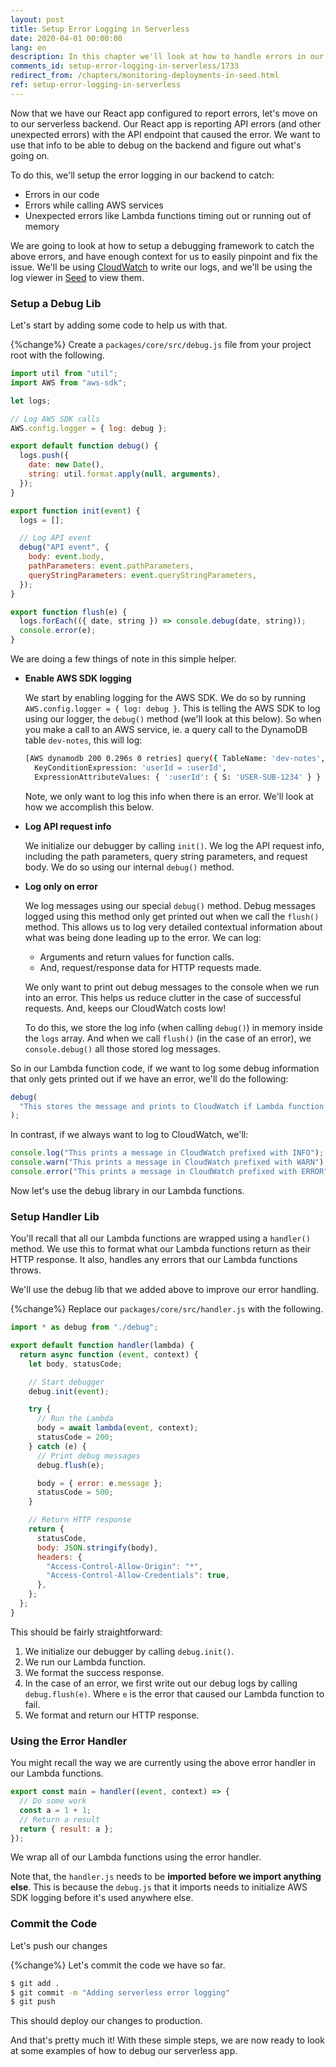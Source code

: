 ```yaml
---
layout: post
title: Setup Error Logging in Serverless
date: 2020-04-01 00:00:00
lang: en
description: In this chapter we'll look at how to handle errors in our Lambda functions. We'll also handle Lambda timeouts and enable logging for the AWS SDK.
comments_id: setup-error-logging-in-serverless/1733
redirect_from: /chapters/monitoring-deployments-in-seed.html
ref: setup-error-logging-in-serverless
---
```


Now that we have our React app configured to report errors, let's move on to our serverless backend. Our React app is reporting API errors (and other unexpected errors) with the API endpoint that caused the error. We want to use that info to be able to debug on the backend and figure out what's going on.

To do this, we'll setup the error logging in our backend to catch:

- Errors in our code
- Errors while calling AWS services
- Unexpected errors like Lambda functions timing out or running out of memory

We are going to look at how to setup a debugging framework to catch the above errors, and have enough context for us to easily pinpoint and fix the issue. We'll be using [CloudWatch](https://aws.amazon.com/cloudwatch/) to write our logs, and we'll be using the log viewer in [Seed](https://seed.run) to view them.

### Setup a Debug Lib

Let's start by adding some code to help us with that.

{%change%} Create a `packages/core/src/debug.js` file from your project root with the following.

```js
import util from "util";
import AWS from "aws-sdk";

let logs;

// Log AWS SDK calls
AWS.config.logger = { log: debug };

export default function debug() {
  logs.push({
    date: new Date(),
    string: util.format.apply(null, arguments),
  });
}

export function init(event) {
  logs = [];

  // Log API event
  debug("API event", {
    body: event.body,
    pathParameters: event.pathParameters,
    queryStringParameters: event.queryStringParameters,
  });
}

export function flush(e) {
  logs.forEach(({ date, string }) => console.debug(date, string));
  console.error(e);
}
```

We are doing a few things of note in this simple helper.

- **Enable AWS SDK logging**

  We start by enabling logging for the AWS SDK. We do so by running `AWS.config.logger = { log: debug }`. This is telling the AWS SDK to log using our logger, the `debug()` method (we'll look at this below). So when you make a call to an AWS service, ie. a query call to the DynamoDB table `dev-notes`, this will log:

  ```bash
  [AWS dynamodb 200 0.296s 0 retries] query({ TableName: 'dev-notes',
    KeyConditionExpression: 'userId = :userId',
    ExpressionAttributeValues: { ':userId': { S: 'USER-SUB-1234' } } })
  ```

  Note, we only want to log this info when there is an error. We'll look at how we accomplish this below.

- **Log API request info**

  We initialize our debugger by calling `init()`. We log the API request info, including the path parameters, query string parameters, and request body. We do so using our internal `debug()` method.

- **Log only on error**

  We log messages using our special `debug()` method. Debug messages logged using this method only get printed out when we call the `flush()` method. This allows us to log very detailed contextual information about what was being done leading up to the error. We can log:

  - Arguments and return values for function calls.
  - And, request/response data for HTTP requests made.

  We only want to print out debug messages to the console when we run into an error. This helps us reduce clutter in the case of successful requests. And, keeps our CloudWatch costs low!

  To do this, we store the log info (when calling `debug()`) in memory inside the `logs` array. And when we call `flush()` (in the case of an error), we `console.debug()` all those stored log messages.

So in our Lambda function code, if we want to log some debug information that only gets printed out if we have an error, we'll do the following:

```js
debug(
  "This stores the message and prints to CloudWatch if Lambda function later throws an exception"
);
```

In contrast, if we always want to log to CloudWatch, we'll:

```js
console.log("This prints a message in CloudWatch prefixed with INFO");
console.warn("This prints a message in CloudWatch prefixed with WARN");
console.error("This prints a message in CloudWatch prefixed with ERROR");
```

Now let's use the debug library in our Lambda functions.

### Setup Handler Lib

You'll recall that all our Lambda functions are wrapped using a `handler()` method. We use this to format what our Lambda functions return as their HTTP response. It also, handles any errors that our Lambda functions throws.

We'll use the debug lib that we added above to improve our error handling.

{%change%} Replace our `packages/core/src/handler.js` with the following.

```js
import * as debug from "./debug";

export default function handler(lambda) {
  return async function (event, context) {
    let body, statusCode;

    // Start debugger
    debug.init(event);

    try {
      // Run the Lambda
      body = await lambda(event, context);
      statusCode = 200;
    } catch (e) {
      // Print debug messages
      debug.flush(e);

      body = { error: e.message };
      statusCode = 500;
    }

    // Return HTTP response
    return {
      statusCode,
      body: JSON.stringify(body),
      headers: {
        "Access-Control-Allow-Origin": "*",
        "Access-Control-Allow-Credentials": true,
      },
    };
  };
}
```

This should be fairly straightforward:

1. We initialize our debugger by calling `debug.init()`.
2. We run our Lambda function.
3. We format the success response.
4. In the case of an error, we first write out our debug logs by calling `debug.flush(e)`. Where `e` is the error that caused our Lambda function to fail.
5. We format and return our HTTP response.

### Using the Error Handler

You might recall the way we are currently using the above error handler in our Lambda functions.

```js
export const main = handler((event, context) => {
  // Do some work
  const a = 1 + 1;
  // Return a result
  return { result: a };
});
```

We wrap all of our Lambda functions using the error handler.

Note that, the `handler.js` needs to be **imported before we import anything else**. This is because the `debug.js` that it imports needs to initialize AWS SDK logging before it's used anywhere else.

### Commit the Code

Let's push our changes

{%change%} Let's commit the code we have so far.

```bash
$ git add .
$ git commit -m "Adding serverless error logging"
$ git push
```

This should deploy our changes to production.

And that's pretty much it! With these simple steps, we are now ready to look at some examples of how to debug our serverless app.
